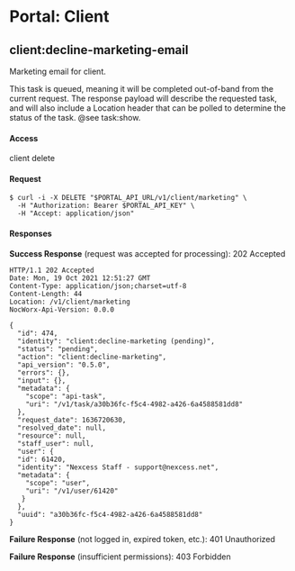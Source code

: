 # Portal: Client

## client:decline-marketing-email
Marketing email for client.

This task is queued, meaning it will be completed out-of-band from the current request. The response payload will describe the requested task, and will also include a Location header that can be polled to determine the status of the task. @see task:show.

#### Access
client delete

#### Request
```
$ curl -i -X DELETE "$PORTAL_API_URL/v1/client/marketing" \
  -H "Authorization: Bearer $PORTAL_API_KEY" \
  -H "Accept: application/json"
```

#### Responses
**Success Response** (request was accepted for processing): 202 Accepted
```
HTTP/1.1 202 Accepted
Date: Mon, 19 Oct 2021 12:51:27 GMT
Content-Type: application/json;charset=utf-8
Content-Length: 44
Location: /v1/client/marketing
NocWorx-Api-Version: 0.0.0

{
  "id": 474,
  "identity": "client:decline-marketing (pending)",
  "status": "pending",
  "action": "client:decline-marketing",
  "api_version": "0.5.0",
  "errors": {},
  "input": {},
  "metadata": {
    "scope": "api-task",
    "uri": "/v1/task/a30b36fc-f5c4-4982-a426-6a4588581dd8"
  },
  "request_date": 1636720630,
  "resolved_date": null,
  "resource": null,
  "staff_user": null,
  "user": {
  "id": 61420,
  "identity": "Nexcess Staff - support@nexcess.net",
  "metadata": {
    "scope": "user",
    "uri": "/v1/user/61420"
   }
  },
  "uuid": "a30b36fc-f5c4-4982-a426-6a4588581dd8"
}
```

**Failure Response** (not logged in, expired token, etc.): 401 Unauthorized

**Failure Response** (insufficient permissions): 403 Forbidden
